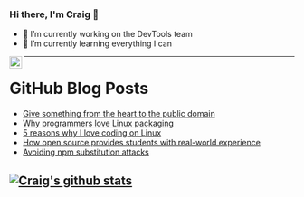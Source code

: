 ### Hi there, I'm Craig 👋

<!--
**CraigTeelFugro/CraigTeelFugro** is a ✨ _special_ ✨ repository because its `README.md` (this file) appears on your GitHub profile.

Here are some ideas to get you started:
-->

- 🔭 I’m currently working on the DevTools team
- 🌱 I’m currently learning everything I can

[<img align="left" alt="Craig Teel | LinkedIn" width="22px" src="https://cdn.jsdelivr.net/npm/simple-icons@v3/icons/linkedin.svg" />][linkedin]

---

# GitHub Blog Posts

<!-- BLOG-POST-LIST:START -->
- [Give something from the heart to the public domain](https://opensource.com/article/21/2/public-domain)
- [Why programmers love Linux packaging](https://opensource.com/article/21/2/linux-packaging)
- [5 reasons why I love coding on Linux](https://opensource.com/article/21/2/linux-programming)
- [How open source provides students with real-world experience](https://opensource.com/article/21/2/open-source-student)
- [Avoiding npm substitution attacks](https://github.blog/2021-02-12-avoiding-npm-substitution-attacks/)
<!-- BLOG-POST-LIST:END -->

## [![Craig's github stats](https://github-readme-stats.vercel.app/api?username=craigteelfugro)](https://github.com/anuraghazra/github-readme-stats)


[linkedin]: https://linkedin.com/in/craig-teel-b8786771
